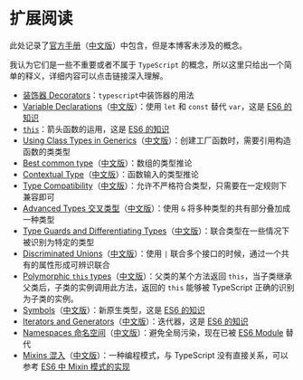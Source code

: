 # 扩展阅读

此处记录了[官方手册](http://www.typescriptlang.org/docs/handbook/basic-types.html)（[中文版](https://www.patrickzhong.com/TypeScript/)）中包含，但是本博客未涉及的概念。

我认为它们是一些不重要或者不属于 `TypeScript` 的概念，所以这里只给出一个简单的释义，详细内容可以点击链接深入理解。

- [装饰器 Decorators](https://ts.xcatliu.com/advanced/decorator.html)：`typescript`中装饰器的用法
- [Variable Declarations](http://www.typescriptlang.org/docs/handbook/variable-declarations.html)（[中文版](https://zhongsp.gitbooks.io/typescript-handbook/content/doc/handbook/Variable%20Declarations.html)）：使用 `let` 和 `const` 替代 `var`，这是 [ES6 的知识](http://es6.ruanyifeng.com/#docs/let)
- [`this`](https://zhongsp.gitbooks.io/typescript-handbook/content/doc/handbook/Functions.html#this)：箭头函数的运用，这是 [ES6 的知识](http://es6.ruanyifeng.com/#docs/function)
- [Using Class Types in Generics](http://www.typescriptlang.org/docs/handbook/generics.html#using-class-types-in-generics)（[中文版](https://zhongsp.gitbooks.io/typescript-handbook/content/doc/handbook/Generics.html#在泛型里使用类类型)）：创建工厂函数时，需要引用构造函数的类类型
- [Best common type](http://www.typescriptlang.org/docs/handbook/type-inference.html#best-common-type)（[中文版](https://zhongsp.gitbooks.io/typescript-handbook/content/doc/handbook/Type%20Inference.html#最佳通用类型)）：数组的类型推论
- [Contextual Type](http://www.typescriptlang.org/docs/handbook/type-inference.html#contextual-type)（[中文版](https://zhongsp.gitbooks.io/typescript-handbook/content/doc/handbook/Type%20Inference.html#上下文类型)）：函数输入的类型推论
- [Type Compatibility](http://www.typescriptlang.org/docs/handbook/type-compatibility.html)（[中文版](https://zhongsp.gitbooks.io/typescript-handbook/content/doc/handbook/Type%20Compatibility.html)）：允许不严格符合类型，只需要在一定规则下兼容即可
- [Advanced Types 交叉类型](http://www.typescriptlang.org/docs/handbook/advanced-types.html#intersection-types)（[中文版](https://www.patrickzhong.com/TypeScript/zh/reference/advanced-types.html?search=Advanced)）：使用 `&` 将多种类型的共有部分叠加成一种类型
- [Type Guards and Differentiating Types](http://www.typescriptlang.org/docs/handbook/advanced-types.html#type-guards-and-differentiating-types)（[中文版](https://www.patrickzhong.com/TypeScript/zh/reference/advanced-types.html?highlight=Differentiating#%E7%B1%BB%E5%9E%8B%E5%AE%88%E5%8D%AB%E4%B8%8E%E7%B1%BB%E5%9E%8B%E5%8C%BA%E5%88%86type-guards-and-differentiating-types)）：联合类型在一些情况下被识别为特定的类型
- [Discriminated Unions](http://www.typescriptlang.org/docs/handbook/advanced-types.html#discriminated-unions)（[中文版](https://www.patrickzhong.com/TypeScript/zh/reference/advanced-types.html?highlight=Discriminated#%E5%8F%AF%E8%BE%A8%E8%AF%86%E8%81%94%E5%90%88discriminated-unions)）：使用 `|` 联合多个接口的时候，通过一个共有的属性形成可辨识联合
- [Polymorphic `this` types](http://www.typescriptlang.org/docs/handbook/advanced-types.html#polymorphic-this-types)（[中文版](https://zhongsp.gitbooks.io/typescript-handbook/content/doc/handbook/Advanced%20Types.html#多态的this类型)）：父类的某个方法返回 `this`，当子类继承父类后，子类的实例调用此方法，返回的 `this` 能够被 TypeScript 正确的识别为子类的实例。
- [Symbols](http://www.typescriptlang.org/docs/handbook/symbols.html)（[中文版](https://www.patrickzhong.com/TypeScript/zh/reference/symbols.html#%E4%BC%97%E6%89%80%E5%91%A8%E7%9F%A5%E7%9A%84symbols)）：新原生类型，这是 [ES6 的知识](http://es6.ruanyifeng.com/#docs/symbol)
- [Iterators and Generators](http://www.typescriptlang.org/docs/handbook/iterators-and-generators.html)（[中文版](https://www.patrickzhong.com/TypeScript/zh/reference/iterators-and-generators.html)）：迭代器，这是 [ES6 的知识](http://es6.ruanyifeng.com/#docs/iterator)
- [Namespaces 命名空间](http://www.typescriptlang.org/docs/handbook/namespaces.html)（[中文版](https://www.patrickzhong.com/TypeScript/zh/reference/namespaces.html)）：避免全局污染，现在已被 [ES6 Module](http://es6.ruanyifeng.com/#docs/module) 替代
- [Mixins 混入](http://www.typescriptlang.org/docs/handbook/mixins.html)（[中文版](https://www.patrickzhong.com/TypeScript/zh/reference/mixins.html?highlight=mixins#%E7%90%86%E8%A7%A3%E7%A4%BA%E4%BE%8B)）：一种编程模式，与 TypeScript 没有直接关系，可以参考 [ES6 中 Mixin 模式的实现](http://es6.ruanyifeng.com/#docs/class#Mixin模式的实现)
